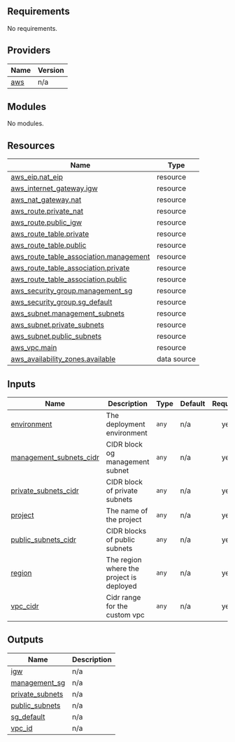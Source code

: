 <!-- BEGIN_TF_DOCS -->

## Requirements

No requirements.

## Providers

| Name                                             | Version |
| ------------------------------------------------ | ------- |
| <a name="provider_aws"></a> [aws](#provider_aws) | n/a     |

## Modules

No modules.

## Resources

| Name                                                                                                                                          | Type        |
| --------------------------------------------------------------------------------------------------------------------------------------------- | ----------- |
| [aws_eip.nat_eip](https://registry.terraform.io/providers/hashicorp/aws/latest/docs/resources/eip)                                            | resource    |
| [aws_internet_gateway.igw](https://registry.terraform.io/providers/hashicorp/aws/latest/docs/resources/internet_gateway)                      | resource    |
| [aws_nat_gateway.nat](https://registry.terraform.io/providers/hashicorp/aws/latest/docs/resources/nat_gateway)                                | resource    |
| [aws_route.private_nat](https://registry.terraform.io/providers/hashicorp/aws/latest/docs/resources/route)                                    | resource    |
| [aws_route.public_igw](https://registry.terraform.io/providers/hashicorp/aws/latest/docs/resources/route)                                     | resource    |
| [aws_route_table.private](https://registry.terraform.io/providers/hashicorp/aws/latest/docs/resources/route_table)                            | resource    |
| [aws_route_table.public](https://registry.terraform.io/providers/hashicorp/aws/latest/docs/resources/route_table)                             | resource    |
| [aws_route_table_association.management](https://registry.terraform.io/providers/hashicorp/aws/latest/docs/resources/route_table_association) | resource    |
| [aws_route_table_association.private](https://registry.terraform.io/providers/hashicorp/aws/latest/docs/resources/route_table_association)    | resource    |
| [aws_route_table_association.public](https://registry.terraform.io/providers/hashicorp/aws/latest/docs/resources/route_table_association)     | resource    |
| [aws_security_group.management_sg](https://registry.terraform.io/providers/hashicorp/aws/latest/docs/resources/security_group)                | resource    |
| [aws_security_group.sg_default](https://registry.terraform.io/providers/hashicorp/aws/latest/docs/resources/security_group)                   | resource    |
| [aws_subnet.management_subnets](https://registry.terraform.io/providers/hashicorp/aws/latest/docs/resources/subnet)                           | resource    |
| [aws_subnet.private_subnets](https://registry.terraform.io/providers/hashicorp/aws/latest/docs/resources/subnet)                              | resource    |
| [aws_subnet.public_subnets](https://registry.terraform.io/providers/hashicorp/aws/latest/docs/resources/subnet)                               | resource    |
| [aws_vpc.main](https://registry.terraform.io/providers/hashicorp/aws/latest/docs/resources/vpc)                                               | resource    |
| [aws_availability_zones.available](https://registry.terraform.io/providers/hashicorp/aws/latest/docs/data-sources/availability_zones)         | data source |

## Inputs

| Name                                                                                                   | Description                              | Type  | Default | Required |
| ------------------------------------------------------------------------------------------------------ | ---------------------------------------- | ----- | ------- | :------: |
| <a name="input_environment"></a> [environment](#input_environment)                                     | The deployment environment               | `any` | n/a     |   yes    |
| <a name="input_management_subnets_cidr"></a> [management_subnets_cidr](#input_management_subnets_cidr) | CIDR block og management subnet          | `any` | n/a     |   yes    |
| <a name="input_private_subnets_cidr"></a> [private_subnets_cidr](#input_private_subnets_cidr)          | CIDR block of private subnets            | `any` | n/a     |   yes    |
| <a name="input_project"></a> [project](#input_project)                                                 | The name of the project                  | `any` | n/a     |   yes    |
| <a name="input_public_subnets_cidr"></a> [public_subnets_cidr](#input_public_subnets_cidr)             | CIDR blocks of public subnets            | `any` | n/a     |   yes    |
| <a name="input_region"></a> [region](#input_region)                                                    | The region where the project is deployed | `any` | n/a     |   yes    |
| <a name="input_vpc_cidr"></a> [vpc_cidr](#input_vpc_cidr)                                              | Cidr range for the custom vpc            | `any` | n/a     |   yes    |

## Outputs

| Name                                                                             | Description |
| -------------------------------------------------------------------------------- | ----------- |
| <a name="output_igw"></a> [igw](#output_igw)                                     | n/a         |
| <a name="output_management_sg"></a> [management_sg](#output_management_sg)       | n/a         |
| <a name="output_private_subnets"></a> [private_subnets](#output_private_subnets) | n/a         |
| <a name="output_public_subnets"></a> [public_subnets](#output_public_subnets)    | n/a         |
| <a name="output_sg_default"></a> [sg_default](#output_sg_default)                | n/a         |
| <a name="output_vpc_id"></a> [vpc_id](#output_vpc_id)                            | n/a         |

<!-- END_TF_DOCS -->
